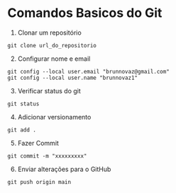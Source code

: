 # Comandos Basicos do Git

1. Clonar um repositório
```shell
git clone url_do_repositorio
```

2. Configurar nome e email
```shell
git config --local user.email "brunnovaz@gmail.com"
git config --local user.name "brunnovaz1"
```

3. Verificar status do git
```shell
git status
```

4. Adicionar versionamento
```shell
git add .
```

5. Fazer Commit
```shell
git commit -m "xxxxxxxxx"
```

6. Enviar alterações para o GitHub
```shell
git push origin main

```